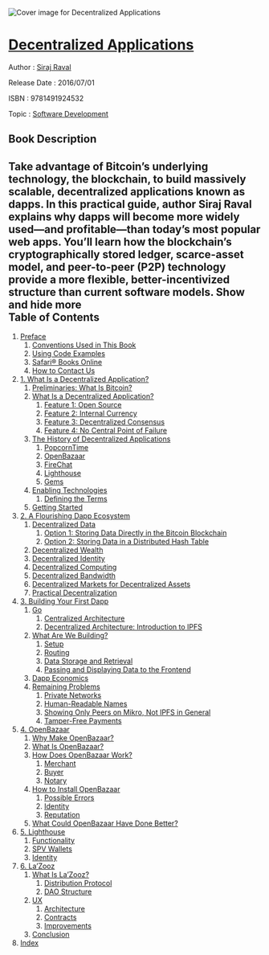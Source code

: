 ![Cover image for Decentralized Applications](https://imgdetail.ebookreading.net/cover/cover/software_development/EB9781491924532.jpg)

[Decentralized Applications](https://ebookreading.net/view/book/Decentralized+Applications-EB9781491924532_1.html "Decentralized Applications")
====================================================================================================================

Author : [Siraj Raval](https://ebookreading.net/search/author/Siraj+Raval)

Release Date : 2016/07/01

ISBN : 9781491924532

Topic : [Software Development](https://ebookreading.net/search/category/software-development)

Book Description
-----------------

 Take advantage of Bitcoin’s underlying technology, the blockchain, to build massively scalable, decentralized applications known as dapps. In this practical guide, author Siraj Raval explains why dapps will become more widely used—and profitable—than today’s most popular web apps. You’ll learn how the blockchain’s cryptographically stored ledger, scarce-asset model, and peer-to-peer (P2P) technology provide a more flexible, better-incentivized structure than current software models.
        Show and hide more                
Table of Contents
-----------------

1. [Preface](https://ebookreading.net/view/book/Decentralized+Applications-EB9781491924532_5.html#_preface)
    1. [Conventions Used in This Book](https://ebookreading.net/view/book/Decentralized+Applications-EB9781491924532_5.html#_conventions_used_i)
    1. [Using Code Examples](https://ebookreading.net/view/book/Decentralized+Applications-EB9781491924532_5.html#_using_code_example)
    1. [Safari® Books Online](https://ebookreading.net/view/book/Decentralized+Applications-EB9781491924532_5.html#_safari_books_onlin)
    1. [How to Contact Us](https://ebookreading.net/view/book/Decentralized+Applications-EB9781491924532_5.html#_how_to_contact_us)
1. [1. What Is a Decentralized Application?](https://ebookreading.net/view/book/Decentralized+Applications-EB9781491924532_6.html#idm140289249491120)
    1. [Preliminaries: What Is Bitcoin?](https://ebookreading.net/view/book/Decentralized+Applications-EB9781491924532_6.html#idm140289249771232)
    1. [What Is a Decentralized Application?](https://ebookreading.net/view/book/Decentralized+Applications-EB9781491924532_6.html#idm140289249485648)
        1. [Feature 1: Open Source](https://ebookreading.net/view/book/Decentralized+Applications-EB9781491924532_6.html#idm140289249200464)
        1. [Feature 2: Internal Currency](https://ebookreading.net/view/book/Decentralized+Applications-EB9781491924532_6.html#idm140289249190176)
        1. [Feature 3: Decentralized Consensus](https://ebookreading.net/view/book/Decentralized+Applications-EB9781491924532_6.html#idm140289249179120)
        1. [Feature 4: No Central Point of Failure](https://ebookreading.net/view/book/Decentralized+Applications-EB9781491924532_6.html#idm140289249440320)
    1. [The History of Decentralized Applications](https://ebookreading.net/view/book/Decentralized+Applications-EB9781491924532_6.html#idm140289249485024)
        1. [PopcornTime](https://ebookreading.net/view/book/Decentralized+Applications-EB9781491924532_6.html#idm140289249419792)
        1. [OpenBazaar](https://ebookreading.net/view/book/Decentralized+Applications-EB9781491924532_6.html#idm140289248756720)
        1. [FireChat](https://ebookreading.net/view/book/Decentralized+Applications-EB9781491924532_6.html#idm140289248752064)
        1. [Lighthouse](https://ebookreading.net/view/book/Decentralized+Applications-EB9781491924532_6.html#idm140289248746384)
        1. [Gems](https://ebookreading.net/view/book/Decentralized+Applications-EB9781491924532_6.html#idm140289248741568)
    1. [Enabling Technologies](https://ebookreading.net/view/book/Decentralized+Applications-EB9781491924532_6.html#idm140289249435472)
        1. [Defining the Terms](https://ebookreading.net/view/book/Decentralized+Applications-EB9781491924532_6.html#idm140289249710416)
    1. [Getting Started](https://ebookreading.net/view/book/Decentralized+Applications-EB9781491924532_6.html#idm140289249681872)
1. [2. A Flourishing Dapp Ecosystem](https://ebookreading.net/view/book/Decentralized+Applications-EB9781491924532_7.html#ch02)
    1. [Decentralized Data](https://ebookreading.net/view/book/Decentralized+Applications-EB9781491924532_7.html#idm140289249671792)
        1. [Option 1: Storing Data Directly in the Bitcoin Blockchain](https://ebookreading.net/view/book/Decentralized+Applications-EB9781491924532_7.html#idm140289249255952)
        1. [Option 2: Storing Data in a Distributed Hash Table](https://ebookreading.net/view/book/Decentralized+Applications-EB9781491924532_7.html#idm140289249246656)
    1. [Decentralized Wealth](https://ebookreading.net/view/book/Decentralized+Applications-EB9781491924532_7.html#idm140289249246032)
    1. [Decentralized Identity](https://ebookreading.net/view/book/Decentralized+Applications-EB9781491924532_7.html#idm140289249380432)
    1. [Decentralized Computing](https://ebookreading.net/view/book/Decentralized+Applications-EB9781491924532_7.html#idm140289249138112)
    1. [Decentralized Bandwidth](https://ebookreading.net/view/book/Decentralized+Applications-EB9781491924532_7.html#idm140289249075392)
    1. [Decentralized Markets for Decentralized Assets](https://ebookreading.net/view/book/Decentralized+Applications-EB9781491924532_7.html#idm140289249017392)
    1. [Practical Decentralization](https://ebookreading.net/view/book/Decentralized+Applications-EB9781491924532_7.html#idm140289249016768)
1. [3. Building Your First Dapp](https://ebookreading.net/view/book/Decentralized+Applications-EB9781491924532_8.html#ch03)
    1. [Go](https://ebookreading.net/view/book/Decentralized+Applications-EB9781491924532_8.html#idm140289248904720)
        1. [Centralized Architecture](https://ebookreading.net/view/book/Decentralized+Applications-EB9781491924532_8.html#idm140289248896784)
        1. [Decentralized Architecture: Introduction to IPFS](https://ebookreading.net/view/book/Decentralized+Applications-EB9781491924532_8.html#idm140289248881376)
    1. [What Are We Building?](https://ebookreading.net/view/book/Decentralized+Applications-EB9781491924532_8.html#idm140289248880752)
        1. [Setup](https://ebookreading.net/view/book/Decentralized+Applications-EB9781491924532_8.html#idm140289248839776)
        1. [Routing](https://ebookreading.net/view/book/Decentralized+Applications-EB9781491924532_8.html#idm140289248838192)
        1. [Data Storage and Retrieval](https://ebookreading.net/view/book/Decentralized+Applications-EB9781491924532_8.html#idm140289243640656)
        1. [Passing and Displaying Data to the Frontend](https://ebookreading.net/view/book/Decentralized+Applications-EB9781491924532_8.html#idm140289243536256)
    1. [Dapp Economics](https://ebookreading.net/view/book/Decentralized+Applications-EB9781491924532_8.html#idm140289241040288)
    1. [Remaining Problems](https://ebookreading.net/view/book/Decentralized+Applications-EB9781491924532_8.html#idm140289241045712)
        1. [Private Networks](https://ebookreading.net/view/book/Decentralized+Applications-EB9781491924532_8.html#idm140289240942768)
        1. [Human-Readable Names](https://ebookreading.net/view/book/Decentralized+Applications-EB9781491924532_8.html#idm140289240936512)
        1. [Showing Only Peers on Mikro, Not IPFS in General](https://ebookreading.net/view/book/Decentralized+Applications-EB9781491924532_8.html#idm140289240932624)
        1. [Tamper-Free Payments](https://ebookreading.net/view/book/Decentralized+Applications-EB9781491924532_8.html#idm140289240927344)
1. [4. OpenBazaar](https://ebookreading.net/view/book/Decentralized+Applications-EB9781491924532_9.html#ch_openbazaar)
    1. [Why Make OpenBazaar?](https://ebookreading.net/view/book/Decentralized+Applications-EB9781491924532_9.html#idm140289241019520)
    1. [What Is OpenBazaar?](https://ebookreading.net/view/book/Decentralized+Applications-EB9781491924532_9.html#idm140289241004048)
    1. [How Does OpenBazaar Work?](https://ebookreading.net/view/book/Decentralized+Applications-EB9781491924532_9.html#idm140289240996672)
        1. [Merchant](https://ebookreading.net/view/book/Decentralized+Applications-EB9781491924532_9.html#idm140289240991712)
        1. [Buyer](https://ebookreading.net/view/book/Decentralized+Applications-EB9781491924532_9.html#idm140289240977936)
        1. [Notary](https://ebookreading.net/view/book/Decentralized+Applications-EB9781491924532_9.html#idm140289240899008)
    1. [How to Install OpenBazaar](https://ebookreading.net/view/book/Decentralized+Applications-EB9781491924532_9.html#idm140289240888720)
        1. [Possible Errors](https://ebookreading.net/view/book/Decentralized+Applications-EB9781491924532_9.html#idm140289240760576)
        1. [Identity](https://ebookreading.net/view/book/Decentralized+Applications-EB9781491924532_9.html#idm140289240640944)
        1. [Reputation](https://ebookreading.net/view/book/Decentralized+Applications-EB9781491924532_9.html#idm140289239417936)
    1. [What Could OpenBazaar Have Done Better?](https://ebookreading.net/view/book/Decentralized+Applications-EB9781491924532_9.html#idm140289240888128)
1. [5. Lighthouse](https://ebookreading.net/view/book/Decentralized+Applications-EB9781491924532_10.html#ch05)
    1. [Functionality](https://ebookreading.net/view/book/Decentralized+Applications-EB9781491924532_10.html#idm140289239330608)
    1. [SPV Wallets](https://ebookreading.net/view/book/Decentralized+Applications-EB9781491924532_10.html#idm140289239329664)
    1. [Identity](https://ebookreading.net/view/book/Decentralized+Applications-EB9781491924532_10.html#idm140289239329264)
1. [6. La’Zooz](https://ebookreading.net/view/book/Decentralized+Applications-EB9781491924532_11.html#ch06)
    1. [What Is La’Zooz?](https://ebookreading.net/view/book/Decentralized+Applications-EB9781491924532_11.html#idm140289238761040)
        1. [Distribution Protocol](https://ebookreading.net/view/book/Decentralized+Applications-EB9781491924532_11.html#idm140289238749344)
        1. [DAO Structure](https://ebookreading.net/view/book/Decentralized+Applications-EB9781491924532_11.html#idm140289238736208)
    1. [UX](https://ebookreading.net/view/book/Decentralized+Applications-EB9781491924532_11.html#idm140289238735632)
        1. [Architecture](https://ebookreading.net/view/book/Decentralized+Applications-EB9781491924532_11.html#idm140289238704736)
        1. [Contracts](https://ebookreading.net/view/book/Decentralized+Applications-EB9781491924532_11.html#idm140289238365520)
        1. [Improvements](https://ebookreading.net/view/book/Decentralized+Applications-EB9781491924532_11.html#idm140289238022656)
    1. [Conclusion](https://ebookreading.net/view/book/Decentralized+Applications-EB9781491924532_11.html#idm140289238022096)
1. [Index](https://ebookreading.net/view/book/Decentralized+Applications-EB9781491924532_12.html#idm140289238009152)
